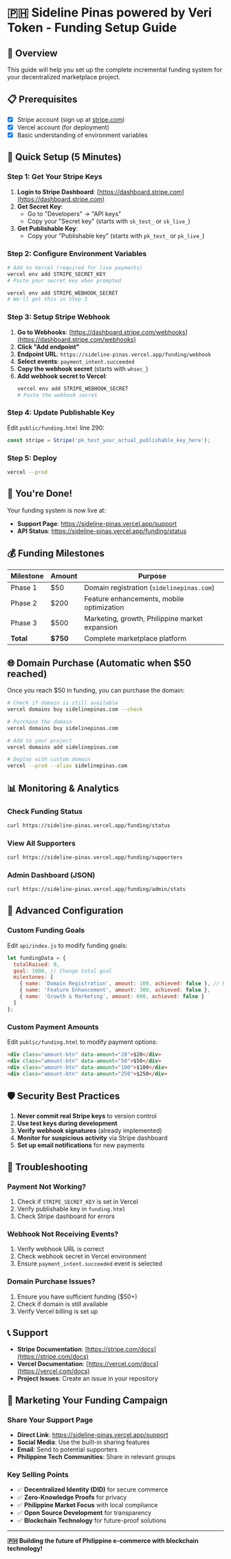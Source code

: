 # 🇵🇭 Sideline Pinas powered by Veri Token - Funding Setup Guide

## 🎯 Overview

This guide will help you set up the complete incremental funding system for your decentralized marketplace project.

## 📋 Prerequisites

- [x] Stripe account (sign up at [stripe.com](https://stripe.com))
- [x] Vercel account (for deployment)
- [x] Basic understanding of environment variables

## 🚀 Quick Setup (5 Minutes)

### Step 1: Get Your Stripe Keys

1. **Login to Stripe Dashboard**: [https://dashboard.stripe.com](https://dashboard.stripe.com)
2. **Get Secret Key**:
   - Go to "Developers" → "API keys"
   - Copy your "Secret key" (starts with `sk_test_` or `sk_live_`)
3. **Get Publishable Key**:
   - Copy your "Publishable key" (starts with `pk_test_` or `pk_live_`)

### Step 2: Configure Environment Variables

```bash
# Add to Vercel (required for live payments)
vercel env add STRIPE_SECRET_KEY
# Paste your secret key when prompted

vercel env add STRIPE_WEBHOOK_SECRET
# We'll get this in Step 3
```

### Step 3: Setup Stripe Webhook

1. **Go to Webhooks**: [https://dashboard.stripe.com/webhooks](https://dashboard.stripe.com/webhooks)
2. **Click "Add endpoint"**
3. **Endpoint URL**: `https://sideline-pinas.vercel.app/funding/webhook`
4. **Select events**: `payment_intent.succeeded`
5. **Copy the webhook secret** (starts with `whsec_`)
6. **Add webhook secret to Vercel**:
   ```bash
   vercel env add STRIPE_WEBHOOK_SECRET
   # Paste the webhook secret
   ```

### Step 4: Update Publishable Key

Edit `public/funding.html` line 290:
```javascript
const stripe = Stripe('pk_test_your_actual_publishable_key_here');
```

### Step 5: Deploy

```bash
vercel --prod
```

## 🎉 You're Done!

Your funding system is now live at:
- **Support Page**: https://sideline-pinas.vercel.app/support
- **API Status**: https://sideline-pinas.vercel.app/funding/status

## 💰 Funding Milestones

| Milestone | Amount | Purpose |
|-----------|--------|---------|
| Phase 1 | $50 | Domain registration (`sidelinepinas.com`) |
| Phase 2 | $200 | Feature enhancements, mobile optimization |
| Phase 3 | $500 | Marketing, growth, Philippine market expansion |
| **Total** | **$750** | Complete marketplace platform |

## 🌐 Domain Purchase (Automatic when $50 reached)

Once you reach $50 in funding, you can purchase the domain:

```bash
# Check if domain is still available
vercel domains buy sidelinepinas.com --check

# Purchase the domain
vercel domains buy sidelinepinas.com

# Add to your project
vercel domains add sidelinepinas.com

# Deploy with custom domain
vercel --prod --alias sidelinepinas.com
```

## 📊 Monitoring & Analytics

### Check Funding Status
```bash
curl https://sideline-pinas.vercel.app/funding/status
```

### View All Supporters
```bash
curl https://sideline-pinas.vercel.app/funding/supporters
```

### Admin Dashboard (JSON)
```bash
curl https://sideline-pinas.vercel.app/funding/admin/stats
```

## 🔧 Advanced Configuration

### Custom Funding Goals

Edit `api/index.js` to modify funding goals:
```javascript
let fundingData = {
  totalRaised: 0,
  goal: 1000, // Change total goal
  milestones: [
    { name: 'Domain Registration', amount: 100, achieved: false }, // Modify amounts
    { name: 'Feature Enhancement', amount: 300, achieved: false },
    { name: 'Growth & Marketing', amount: 600, achieved: false }
  ]
};
```

### Custom Payment Amounts

Edit `public/funding.html` to modify payment options:
```html
<div class="amount-btn" data-amount="20">$20</div>
<div class="amount-btn" data-amount="50">$50</div>
<div class="amount-btn" data-amount="100">$100</div>
<div class="amount-btn" data-amount="250">$250</div>
```

## 🛡️ Security Best Practices

1. **Never commit real Stripe keys** to version control
2. **Use test keys during development**
3. **Verify webhook signatures** (already implemented)
4. **Monitor for suspicious activity** via Stripe dashboard
5. **Set up email notifications** for new payments

## 🚨 Troubleshooting

### Payment Not Working?
1. Check if `STRIPE_SECRET_KEY` is set in Vercel
2. Verify publishable key in `funding.html`
3. Check Stripe dashboard for errors

### Webhook Not Receiving Events?
1. Verify webhook URL is correct
2. Check webhook secret in Vercel environment
3. Ensure `payment_intent.succeeded` event is selected

### Domain Purchase Issues?
1. Ensure you have sufficient funding ($50+)
2. Check if domain is still available
3. Verify Vercel billing is set up

## 📞 Support

- **Stripe Documentation**: [https://stripe.com/docs](https://stripe.com/docs)
- **Vercel Documentation**: [https://vercel.com/docs](https://vercel.com/docs)
- **Project Issues**: Create an issue in your repository

## 🎯 Marketing Your Funding Campaign

### Share Your Support Page
- **Direct Link**: https://sideline-pinas.vercel.app/support
- **Social Media**: Use the built-in sharing features
- **Email**: Send to potential supporters
- **Philippine Tech Communities**: Share in relevant groups

### Key Selling Points
- ✅ **Decentralized Identity (DID)** for secure commerce
- ✅ **Zero-Knowledge Proofs** for privacy
- ✅ **Philippine Market Focus** with local compliance
- ✅ **Open Source Development** for transparency
- ✅ **Blockchain Technology** for future-proof solutions

---

**🇵🇭 Building the future of Philippine e-commerce with blockchain technology!**
